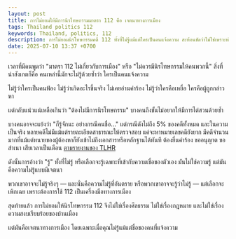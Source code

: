 ```yaml
---
layout: post
title: การไม่ยอมให้มีการนิรโทษกรรมมาตรา 112 คือ เจตนาทางการเมือง
tags: Thailand politics 112
keywords: Thailand, politics, 112
description: การไม่ยอมนิรโทษกรรมคดี 112 ทั้งที่ไม่รู้แม้แต่ใครเป็นคนแจ้งความ สะท้อนชัดว่าไม่ใช่เพราะห่วงความยุติธรรม แต่เพราะต้องการใช้กฎหมายเป็นเครื่องมือทางการเมืองเพื่อรักษาฝ่ายของตัวเอง
date: 2025-07-10 13:37 +0700
---
```


เวลาที่มีคนพูดว่า "มาตรา 112 ไม่เกี่ยวกับการเมือง" หรือ "ไม่ควรมีนิรโทษกรรมให้คนพวกนี้" สิ่งที่น่าสังเกตก็คือ คนเหล่านี้มักจะไม่รู้ด้วยซ้ำว่า ใครเป็นคนแจ้งความ

ไม่รู้ว่าใครเป็นคนฟ้อง
ไม่รู้ว่าเกิดอะไรขึ้นจริง
ไม่เคยอ่านคำร้อง
ไม่รู้ว่าใครคือเหยื่อ ใครคือผู้ถูกกล่าวหา

แต่กลับแน่วแน่เหลือเกินว่า "ต้องไม่มีการนิรโทษกรรม"
บางคนถึงขั้นไม่อยากให้มีการไต่สวนด้วยซ้ำ

บางคนอาจจะแย้งว่า "ก็รู้จักนะ อย่างกรณีคนชื่อ..."
แต่กรณีดังไม่ถึง 5% ของคดีทั้งหมด
และในความเป็นจริง หลายคดีไม่มีแม้แต่รายละเอียดสาธารณะให้ตรวจสอบ
แค่จะหาหมายเลขคดียังยาก
มีคดีจำนวนมากที่แม้แต่ทนายของผู้ต้องหาก็ยังเข้าไม่ถึงเอกสารหรือหลักฐานได้ทันที
ต้องยื่นคำร้อง ขออนุญาต ขอสำเนา เสียเวลาเป็นเดือน
[ตามรายงานของ TLHR](https://tlhr2014.com/archives/23983)

ดังนั้นการอ้างว่า "รู้" ทั้งที่ไม่รู้
หรือเลือกจะรู้เฉพาะที่เข้ากับความเชื่อของตัวเอง
มันไม่ใช่ความรู้ แต่มันคือความไม่รู้แบบมีเจตนา

พวกเขาอาจจะไม่รู้จริงๆ — และนั่นคือความไม่รู้ที่อันตราย
หรือพวกเขาอาจจะรู้ว่าไม่รู้ — แต่เลือกจะเพิกเฉย เพราะต้องการใช้ 112 เป็นเครื่องมือทางการเมือง

สุดท้ายแล้ว การไม่ยอมให้นิรโทษกรรม 112 จึงไม่ใช่เรื่องศีลธรรม
ไม่ใช่เรื่องกฎหมาย
และไม่ใช่เรื่องความสงบเรียบร้อยของบ้านเมือง

แต่มันคือเจตนาทางการเมือง
โดยเฉพาะเมื่อคุณไม่รู้แม้แต่ชื่อของคนที่แจ้งความ
